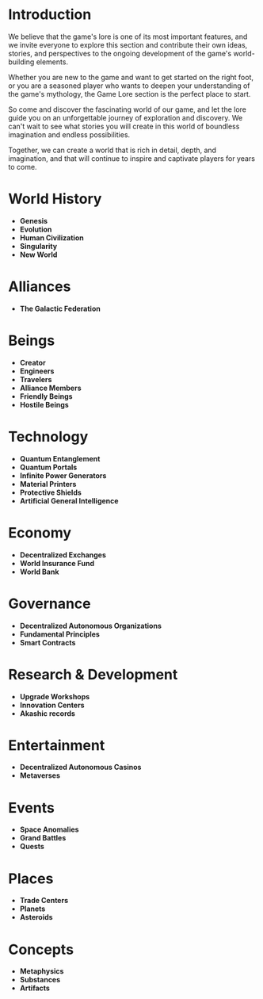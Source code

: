 # Introduction

We believe that the game's lore is one of its most important features, and we invite everyone to explore this section and contribute their own ideas, stories, and perspectives to the ongoing development of the game's world-building elements.

Whether you are new to the game and want to get started on the right foot, or you are a seasoned player who wants to deepen your understanding of the game's mythology, the Game Lore section is the perfect place to start.

So come and discover the fascinating world of our game, and let the lore guide you on an unforgettable journey of exploration and discovery. We can't wait to see what stories you will create in this world of boundless imagination and endless possibilities.

Together, we can create a world that is rich in detail, depth, and imagination, and that will continue to inspire and captivate players for years to come. 

# World History
  - **Genesis**
  - **Evolution**
  - **Human Civilization**
  - **Singularity**
  - **New World**
 
 
# Alliances
  - **The Galactic Federation**
  
# Beings
  - **Creator**
  - **Engineers**
  - **Travelers**
  - **Alliance Members**
  - **Friendly Beings**
  - **Hostile Beings**

# Technology
  - **Quantum Entanglement**
  - **Quantum Portals**
  - **Infinite Power Generators**
  - **Material Printers**
  - **Protective Shields**
  - **Artificial General Intelligence**

# Economy
  - **Decentralized Exchanges**
  - **World Insurance Fund**
  - **World Bank**

# Governance
  - **Decentralized Autonomous Organizations**
  - **Fundamental Principles**
  - **Smart Contracts**

# Research & Development
  - **Upgrade Workshops**
  - **Innovation Centers**
  - **Akashic records**
 
# Entertainment
  - **Decentralized Autonomous Casinos**
  - **Metaverses**

# Events
  - **Space Anomalies**
  - **Grand Battles**
  - **Quests**

# Places
  - **Trade Centers**
  - **Planets**
  - **Asteroids**

# Concepts
  - **Metaphysics**
  - **Substances**
  - **Artifacts**
  
 




 

 
